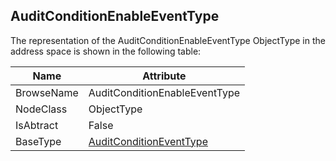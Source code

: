 <!-- objecttype -->
## AuditConditionEnableEventType
The representation of the AuditConditionEnableEventType ObjectType in the address space is shown in the following table:  

|Name|Attribute|
|---|---|
|BrowseName|AuditConditionEnableEventType|
|NodeClass|ObjectType|
|IsAbtract|False|
|BaseType|[AuditConditionEventType](../../../Part9/ObjectTypes/AuditConditionEventType/readme.md)|

